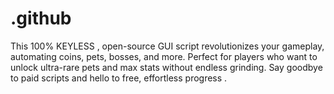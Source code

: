 # .github
This 100% KEYLESS , open-source GUI script revolutionizes your gameplay, automating coins, pets, bosses, and more. Perfect for players who want to unlock ultra-rare pets and max stats without endless grinding. Say goodbye to paid scripts and hello to free, effortless progress .
